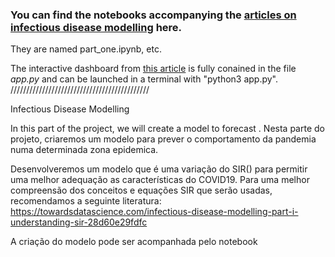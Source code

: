 ### You can find the notebooks accompanying the [articles on infectious disease modelling](https://towardsdatascience.com/infectious-disease-modelling-part-i-understanding-sir-28d60e29fdfc) here.

They are named part_one.ipynb, etc.

The interactive dashboard from [this article](https://towardsdatascience.com/building-an-interactive-dashboard-to-simulate-coronavirus-scenarios-in-python-ed23100e0046) is fully conained in the file _app.py_ and can be launched in a terminal with "python3 app.py".
////////////////////////////////////////////

Infectious Disease Modelling

In this part of the project, we will create a model to forecast . Nesta parte do projeto, criaremos um modelo para prever o comportamento da pandemia numa determinada zona epidemica.

Desenvolveremos um modelo que é uma variação do SIR() para permitir uma melhor adequação as características do COVID19. Para uma melhor compreensão dos conceitos e equações SIR que serão usadas, recomendamos a seguinte literatura: https://towardsdatascience.com/infectious-disease-modelling-part-i-understanding-sir-28d60e29fdfc

A criação do modelo pode ser acompanhada pelo notebook
